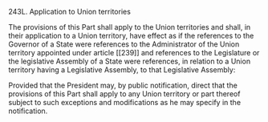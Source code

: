 243L. Application to Union territories

The provisions of this Part shall apply to the Union territories and shall, in their application to a Union territory, have effect as if the references to the Governor of a State were references to the Administrator of the Union territory appointed under article [[239]] and references to the Legislature or the legislative Assembly of a State were references, in relation to a Union territory having a Legislative Assembly, to that Legislative Assembly:

Provided that the President may, by public notification, direct that the provisions of this Part shall apply to any Union territory or part thereof subject to such exceptions and modifications as he may specify in the notification.


